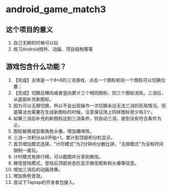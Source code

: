 # android_game_match3

## 这个项目的意义

1. 自己无聊的时候可以玩
2. 练习Android控件、动画、项目结构等等

## 游戏包含什么功能？

1. 【完成】主体是一个8*8的三消游戏，点击一个图标和另一个图标可以切换位置；
2. 【完成】切换后横向或者竖向累计三个相同图标，则三个图标消失。三消后，从底部补充新图标。
3. 因为可以无限切换，所以不会出现操作一次切换永远无法三消的死局情况。但是算法也需要在生成新图标的时候，注意保证场上同样图标至少有3个。
4. 如果三消后补充的新图标达到三消条件，则自动三消，直到没有符合条件为止。
5. 图标替换成狂飙角色头像，增加趣味性。
6. 三消一次积分从0开始+1，累计到顶部积分栏显示。
7. 首页增加模式选择，"计时模式"为2分钟内分数比拼，"无限模式"为没有时间限制一直玩。
8. 计时模式有排行榜，可以截图并分享到微信。
9. 微信登陆模式，登陆后顶部状态栏显示微信昵称和头像等信息。
10. 增加三消后的动画效果。
11. 增加角色音效。
12. 尝试下Taptap的开发者包接入。
